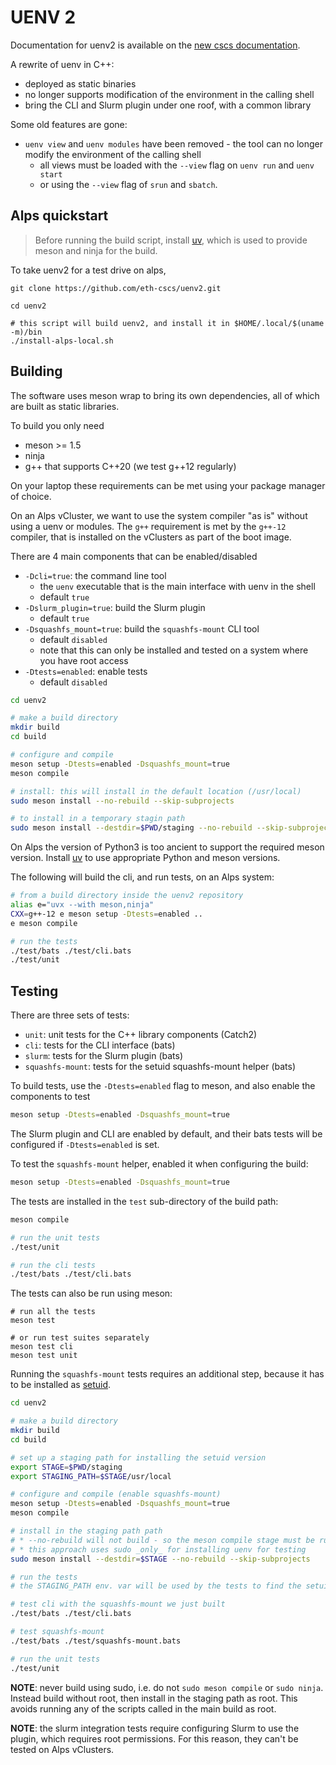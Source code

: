 # UENV 2

Documentation for uenv2 is available on the [new cscs documentation](https://eth-cscs.github.io/cscs-docs/software/uenv/).

A rewrite of uenv in C++:
* deployed as static binaries
* no longer supports modification of the environment in the calling shell
* bring the CLI and Slurm plugin under one roof, with a common library

Some old features are gone:
* `uenv view` and `uenv modules` have been removed - the tool can no longer modify the environment of the calling shell
    * all views must be loaded with the `--view` flag on `uenv run` and `uenv start`
    * or using the `--view` flag of `srun` and `sbatch`.

## Alps quickstart

> Before running the build script, install [uv](https://docs.astral.sh/uv/getting-started/installation/), which is used to provide meson and ninja for the build.

To take uenv2 for a test drive on alps,

```
git clone https://github.com/eth-cscs/uenv2.git

cd uenv2

# this script will build uenv2, and install it in $HOME/.local/$(uname -m)/bin
./install-alps-local.sh
```

## Building

The software uses meson wrap to bring its own dependencies, all of which are built as static libraries.

To build you only need
* meson >= 1.5
* ninja
* g++ that supports C++20 (we test g++12 regularly)

On your laptop these requirements can be met using your package manager of choice.

On an Alps vCluster, we want to use the system compiler "as is" without using a uenv or modules. The `g++` requirement is met by the `g++-12` compiler, that is installed on the vClusters as part of the boot image.

There are 4 main components that can be enabled/disabled

* `-Dcli=true`: the command line tool
    * the `uenv` executable that is the main interface with uenv in the shell
    * default `true`
* `-Dslurm_plugin=true`: build the Slurm plugin
    * default `true`
* `-Dsquashfs_mount=true`: build the `squashfs-mount` CLI tool
    * default `disabled`
    * note that this can only be installed and tested on a system where you have root access
* `-Dtests=enabled`: enable tests
    * default `disabled`


```bash
cd uenv2

# make a build directory
mkdir build
cd build

# configure and compile
meson setup -Dtests=enabled -Dsquashfs_mount=true
meson compile

# install: this will install in the default location (/usr/local)
sudo meson install --no-rebuild --skip-subprojects

# to install in a temporary stagin path
sudo meson install --destdir=$PWD/staging --no-rebuild --skip-subprojects
```

On Alps the version of Python3 is too ancient to support the required meson version.
Install [uv](https://docs.astral.sh/uv/getting-started/installation/) to use appropriate Python and meson versions.

The following will build the cli, and run tests, on an Alps system:
```bash
# from a build directory inside the uenv2 repository
alias e="uvx --with meson,ninja"
CXX=g++-12 e meson setup -Dtests=enabled ..
e meson compile

# run the tests
./test/bats ./test/cli.bats
./test/unit
```

## Testing

There are three sets of tests:

* `unit`: unit tests for the C++ library components (Catch2)
* `cli`: tests for the CLI interface (bats)
* `slurm`: tests for the Slurm plugin (bats)
* `squashfs-mount`: tests for the setuid squashfs-mount helper (bats)

To build tests, use the `-Dtests=enabled` flag to meson, and also enable the components to test

```bash
meson setup -Dtests=enabled -Dsquashfs_mount=true
```

The Slurm plugin and CLI are enabled by default, and their bats tests will be configured if `-Dtests=enabled` is set.

To test the `squashfs-mount` helper, enabled it when configuring the build:
```bash
meson setup -Dtests=enabled -Dsquashfs_mount=true
```

The tests are installed in the `test` sub-directory of the build path:
```bash
meson compile

# run the unit tests
./test/unit

# run the cli tests
./test/bats ./test/cli.bats

```

The tests can also be run using meson:
```
# run all the tests
meson test

# or run test suites separately
meson test cli
meson test unit
```

Running the `squashfs-mount` tests requires an additional step, because it has to be installed as [setuid](https://en.wikipedia.org/wiki/Setuid).

```bash
cd uenv2

# make a build directory
mkdir build
cd build

# set up a staging path for installing the setuid version
export STAGE=$PWD/staging
export STAGING_PATH=$STAGE/usr/local

# configure and compile (enable squashfs-mount)
meson setup -Dtests=enabled -Dsquashfs_mount=true
meson compile

# install in the staging path path
# * --no-rebuild will not build - so the meson compile stage must be run first
# * this approach uses sudo _only_ for installing uenv for testing
sudo meson install --destdir=$STAGE --no-rebuild --skip-subprojects

# run the tests
# the STAGING_PATH env. var will be used by the tests to find the setuid version of squashfs-mount

# test cli with the squashfs-mount we just built
./test/bats ./test/cli.bats

# test squashfs-mount
./test/bats ./test/squashfs-mount.bats

# run the unit tests
./test/unit
```
**NOTE**: never build using sudo, i.e. do not `sudo meson compile` or `sudo ninja`. Instead build without root, then install in the staging path as root.
This avoids running any of the scripts called in the main build as root.

**NOTE**: the slurm integration tests require configuring Slurm to use the plugin, which requires root permissions.
For this reason, they can't be tested on Alps vClusters.

